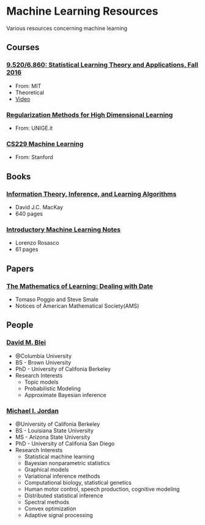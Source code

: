 # Machine Learning Resources
Various resources concerning machine learning
## Courses
### [9.520/6.860: Statistical Learning Theory and Applications, Fall 2016](http://www.mit.edu/~9.520/fall16/index.html)
  * From: MIT
  * Theoretical
  * [Video](https://www.youtube.com/playlist?list=PLyGKBDfnk-iDj3FBd0Avr_dLbrU8VG73O)
### [Regularization Methods for High Dimensional Learning](http://www.disi.unige.it/dottorato/corsi/RegMet2011/)
  * From: UNIGE.it
### [CS229 Machine Learning](http://cs229.stanford.edu/)
  * From: Stanford

## Books
### [Information Theory, Inference, and Learning Algorithms](http://www.inference.phy.cam.ac.uk/itprnn/book.pdf)
  * David J.C. MacKay
  * 640 pages
### [Introductory Machine Learning Notes](http://lcsl.mit.edu/courses/ml/1617/MLNotes.pdf)
  * Lorenzo Rosasco
  * 61 pages
## Papers
### [The Mathematics of Learning: Dealing with Date](http://cbcl.mit.edu/projects/cbcl/publications/ps/notices-ams2003refs.pdf)
  * Tomaso Poggio and Steve Smale
  * Notices of American Mathematical Society(AMS)
## People
### [David M. Blei](http://www.cs.columbia.edu/~blei/)
  * @Columbia University
  * BS  - Brown University
  * PhD - University of Califonia Berkeley
  * Research Interests
    * Topic models
    * Probabilistic Modeling
    * Approximate Bayesian inference
### [Michael I. Jordan](https://people.eecs.berkeley.edu/~jordan/)
  * @University of Califonia Berkeley
  * BS  - Louisiana State University
  * MS  - Arizona State University
  * PhD - University of Califonia San Diego
  * Research Interests
    * Statistical machine learning
    * Bayesian nonparametric statistics
    * Graphical models
    * Variational inference methods
    * Computational biology, statistical genetics
    * Human motor control, speech production, cognitive modeling
    * Distributed statistical inference
    * Spectral methods
    * Convex optimization
    * Adaptive signal processing
